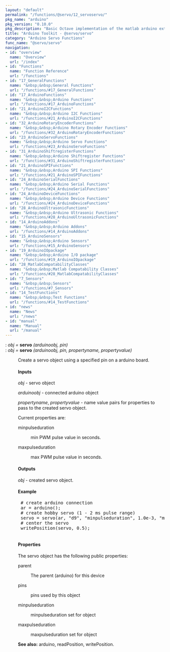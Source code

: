 ```yaml
---
layout: "default"
permalink: "/functions/@servo/12_servoservo/"
pkg_name: "arduino"
pkg_version: "0.10.0"
pkg_description: "Basic Octave implementation of the matlab arduino extension,  allowing communication to a programmed arduino board to control its  hardware."
title: "Arduino Toolkit - @servo/servo"
category: "Arduino Servo Functions"
func_name: "@servo/servo"
navigation:
- id: "overview"
  name: "Overview"
  url: "/index"
- id: "Functions"
  name: "Function Reference"
  url: "/functions"
- id: "17_GeneralFunctions"
  name: "&nbsp;&nbsp;General Functions"
  url: "/functions/#17_GeneralFunctions"
- id: "17_ArduinoFunctions"
  name: "&nbsp;&nbsp;Arduino Functions"
  url: "/functions/#17_ArduinoFunctions"
- id: "21_ArduinoI2CFunctions"
  name: "&nbsp;&nbsp;Arduino I2C Functions"
  url: "/functions/#21_ArduinoI2CFunctions"
- id: "32_ArduinoRotaryEncoderFunctions"
  name: "&nbsp;&nbsp;Arduino Rotary Encoder Functions"
  url: "/functions/#32_ArduinoRotaryEncoderFunctions"
- id: "23_ArduinoServoFunctions"
  name: "&nbsp;&nbsp;Arduino Servo Functions"
  url: "/functions/#23_ArduinoServoFunctions"
- id: "31_ArduinoShiftregisterFunctions"
  name: "&nbsp;&nbsp;Arduino Shiftregister Functions"
  url: "/functions/#31_ArduinoShiftregisterFunctions"
- id: "21_ArduinoSPIFunctions"
  name: "&nbsp;&nbsp;Arduino SPI Functions"
  url: "/functions/#21_ArduinoSPIFunctions"
- id: "24_ArduinoSerialFunctions"
  name: "&nbsp;&nbsp;Arduino Serial Functions"
  url: "/functions/#24_ArduinoSerialFunctions"
- id: "24_ArduinoDeviceFunctions"
  name: "&nbsp;&nbsp;Arduino Device Functions"
  url: "/functions/#24_ArduinoDeviceFunctions"
- id: "28_ArduinoUltrasonicFunctions"
  name: "&nbsp;&nbsp;Arduino Ultrasonic Functions"
  url: "/functions/#28_ArduinoUltrasonicFunctions"
- id: "14_ArduinoAddons"
  name: "&nbsp;&nbsp;Arduino Addons"
  url: "/functions/#14_ArduinoAddons"
- id: "15_ArduinoSensors"
  name: "&nbsp;&nbsp;Arduino Sensors"
  url: "/functions/#15_ArduinoSensors"
- id: "19_ArduinoIOpackage"
  name: "&nbsp;&nbsp;Arduino I/O package"
  url: "/functions/#19_ArduinoIOpackage"
- id: "28_MatlabCompatabilityClasses"
  name: "&nbsp;&nbsp;Matlab Compatability Classes"
  url: "/functions/#28_MatlabCompatabilityClasses"
- id: "7_Sensors"
  name: "&nbsp;&nbsp;Sensors"
  url: "/functions/#7_Sensors"
- id: "14_TestFunctions"
  name: "&nbsp;&nbsp;Test Functions"
  url: "/functions/#14_TestFunctions"
- id: "news"
  name: "News"
  url: "/news"
- id: "manual"
  name: "Manual"
  url: "/manual"
---
```

<dl class="def">
<dt id="index-servo"><span class="category">: </span><span><em><var>obj</var> =</em> <strong>servo</strong> <em>(<var>arduinoobj</var>, <var>pin</var>)</em><a href='#index-servo' class='copiable-anchor'></a></span></dt>
<dt id="index-servo-1"><span class="category">: </span><span><em><var>obj</var> =</em> <strong>servo</strong> <em>(<var>arduinoobj</var>, <var>pin</var>, <var>propertyname</var>, <var>propertyvalue</var>)</em><a href='#index-servo-1' class='copiable-anchor'></a></span></dt>
<dd><p>Create a servo object using a specified pin on a arduino board.
</p>
<span id="Inputs"></span><h4 class="subsubheading">Inputs</h4>
<p><var>obj</var> - servo object
</p>
<p><var>arduinoobj</var> - connected arduino object
</p>
<p><var>propertyname</var>,  <var>propertyvalue</var> - name value pairs for properties to pass
 to the created servo object.
</p>
<p>Current properties are:
 </p><dl compact="compact">
<dt><span>minpulseduration</span></dt>
<dd><p>min PWM pulse value in seconds.
 </p></dd>
<dt><span>maxpulseduration</span></dt>
<dd><p>max PWM pulse value in seconds.
 </p></dd>
</dl>

<span id="Outputs"></span><h4 class="subsubheading">Outputs</h4>
<p><var>obj</var> - created servo object.
</p>
<span id="Example"></span><h4 class="subsubheading">Example</h4>
<div class="example">
<pre class="example"> # create arduino connection
 ar = arduino();
 # create hobby servo (1 - 2 ms pulse range)
 servo = servo(ar, &quot;d9&quot;, &quot;minpulseduration&quot;, 1.0e-3, &quot;maxpulseduration&quot;, 2e-3);
 # center the servo
 writePosition(servo, 0.5);
 </pre></div>

<span id="Properties"></span><h4 class="subsubheading">Properties</h4>
<p>The servo object has the following public properties:
 </p><dl compact="compact">
<dt><span>parent</span></dt>
<dd><p>The parent (arduino) for this device
 </p></dd>
<dt><span>pins</span></dt>
<dd><p>pins used by this object
 </p></dd>
<dt><span>minpulseduration</span></dt>
<dd><p>minpulseduration set for object
 </p></dd>
<dt><span>maxpulseduration</span></dt>
<dd><p>maxpulseduration set for object
 </p></dd>
</dl>


<p><strong>See also:</strong> arduino, readPosition, writePosition.
 </p></dd></dl>